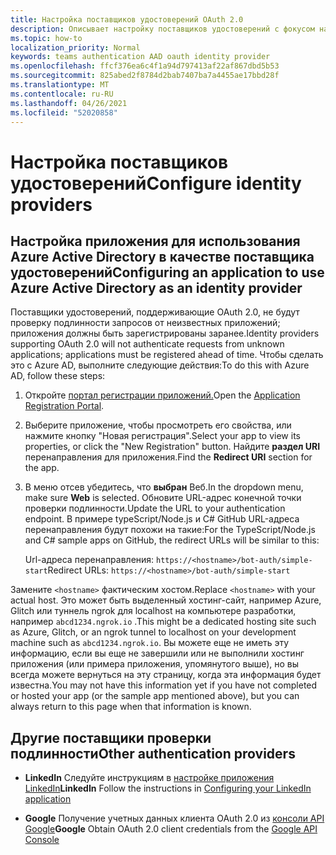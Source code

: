 ```yaml
---
title: Настройка поставщиков удостоверений OAuth 2.0
description: Описывает настройку поставщиков удостоверений с фокусом на Azure AD
ms.topic: how-to
localization_priority: Normal
keywords: teams authentication AAD oauth identity provider
ms.openlocfilehash: ffcf376ea6c4f1a94d797413af22af867dbd5b53
ms.sourcegitcommit: 825abed2f8784d2bab7407ba7a4455ae17bbd28f
ms.translationtype: MT
ms.contentlocale: ru-RU
ms.lasthandoff: 04/26/2021
ms.locfileid: "52020858"
---
```

# <a name="configure-identity-providers"></a><span data-ttu-id="4dd03-104">Настройка поставщиков удостоверений</span><span class="sxs-lookup"><span data-stu-id="4dd03-104">Configure identity providers</span></span>

## <a name="configuring-an-application-to-use-azure-active-directory-as-an-identity-provider"></a><span data-ttu-id="4dd03-105">Настройка приложения для использования Azure Active Directory в качестве поставщика удостоверений</span><span class="sxs-lookup"><span data-stu-id="4dd03-105">Configuring an application to use Azure Active Directory as an identity provider</span></span>

<span data-ttu-id="4dd03-106">Поставщики удостоверений, поддерживающие OAuth 2.0, не будут проверку подлинности запросов от неизвестных приложений; приложения должны быть зарегистрированы заранее.</span><span class="sxs-lookup"><span data-stu-id="4dd03-106">Identity providers supporting OAuth 2.0 will not authenticate requests from unknown applications; applications must be registered ahead of time.</span></span> <span data-ttu-id="4dd03-107">Чтобы сделать это с Azure AD, выполните следующие действия:</span><span class="sxs-lookup"><span data-stu-id="4dd03-107">To do this with Azure AD, follow these steps:</span></span>

1. <span data-ttu-id="4dd03-108">Откройте [портал регистрации приложений.](https://ms.portal.azure.com/#blade/Microsoft_AAD_RegisteredApps/ApplicationsListBlade)</span><span class="sxs-lookup"><span data-stu-id="4dd03-108">Open the [Application Registration Portal](https://ms.portal.azure.com/#blade/Microsoft_AAD_RegisteredApps/ApplicationsListBlade).</span></span>

2. <span data-ttu-id="4dd03-109">Выберите приложение, чтобы просмотреть его свойства, или нажмите кнопку "Новая регистрация".</span><span class="sxs-lookup"><span data-stu-id="4dd03-109">Select your app to view its properties, or click the "New Registration" button.</span></span> <span data-ttu-id="4dd03-110">Найдите **раздел URI** перенаправления для приложения.</span><span class="sxs-lookup"><span data-stu-id="4dd03-110">Find the **Redirect URI** section for the app.</span></span>

3. <span data-ttu-id="4dd03-111">В меню отсев убедитесь, что **выбран** Веб.</span><span class="sxs-lookup"><span data-stu-id="4dd03-111">In the dropdown menu, make sure **Web** is selected.</span></span> <span data-ttu-id="4dd03-112">Обновите URL-адрес конечной точки проверки подлинности.</span><span class="sxs-lookup"><span data-stu-id="4dd03-112">Update the URL to your authentication endpoint.</span></span> <span data-ttu-id="4dd03-113">В примере typeScript/Node.js и C# GitHub URL-адреса перенаправления будут похожи на такие:</span><span class="sxs-lookup"><span data-stu-id="4dd03-113">For the TypeScript/Node.js and C# sample apps on GitHub, the redirect URLs will be similar to this:</span></span>

    <span data-ttu-id="4dd03-114">Url-адреса перенаправления: `https://<hostname>/bot-auth/simple-start`</span><span class="sxs-lookup"><span data-stu-id="4dd03-114">Redirect URLs: `https://<hostname>/bot-auth/simple-start`</span></span>

<span data-ttu-id="4dd03-115">Замените `<hostname>` фактическим хостом.</span><span class="sxs-lookup"><span data-stu-id="4dd03-115">Replace `<hostname>` with your actual host.</span></span> <span data-ttu-id="4dd03-116">Это может быть выделенный хостинг-сайт, например Azure, Glitch или туннель ngrok для localhost на компьютере разработки, например `abcd1234.ngrok.io` .</span><span class="sxs-lookup"><span data-stu-id="4dd03-116">This might be a dedicated hosting site such as Azure, Glitch, or an ngrok tunnel to localhost on your development machine such as `abcd1234.ngrok.io`.</span></span> <span data-ttu-id="4dd03-117">Вы можете еще не иметь эту информацию, если вы еще не завершили или не выполнили хостинг приложения (или примера приложения, упомянутого выше), но вы всегда можете вернуться на эту страницу, когда эта информация будет известна.</span><span class="sxs-lookup"><span data-stu-id="4dd03-117">You may not have this information yet if you have not completed or hosted your app (or the sample app mentioned above), but you can always return to this page when that information is known.</span></span>

## <a name="other-authentication-providers"></a><span data-ttu-id="4dd03-118">Другие поставщики проверки подлинности</span><span class="sxs-lookup"><span data-stu-id="4dd03-118">Other authentication providers</span></span>

* <span data-ttu-id="4dd03-119">**LinkedIn** Следуйте инструкциям в [настройке приложения LinkedIn](/linkedin/talent/apply-with-linkedin)</span><span class="sxs-lookup"><span data-stu-id="4dd03-119">**LinkedIn** Follow the instructions in [Configuring your LinkedIn application](/linkedin/talent/apply-with-linkedin)</span></span>

* <span data-ttu-id="4dd03-120">**Google** Получение учетных данных клиента OAuth 2.0 из [консоли API Google](https://console.developers.google.com/)</span><span class="sxs-lookup"><span data-stu-id="4dd03-120">**Google** Obtain OAuth 2.0 client credentials from the [Google API Console](https://console.developers.google.com/)</span></span>
